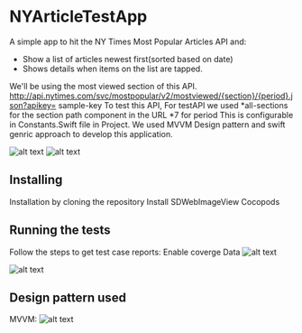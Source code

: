 # NYArticleTestApp
A simple app to hit the NY Times Most Popular Articles API and:
* Show a list of articles newest first(sorted based on date)
* Shows details when items on the list are tapped. 

We'll be using the most viewed section of this API.
http://api.nytimes.com/svc/mostpopular/v2/mostviewed/{section}/{period}.json?apikey= sample-key To test this API, 
For testAPI we used 
*all-sections for the section path component in the URL
*7 for period 
This is configurable in Constants.Swift file in Project. 
We used MVVM Design pattern and swift genric approach to develop this application.


![alt text](https://user-images.githubusercontent.com/15336778/41942524-581bb344-79bd-11e8-9ee3-e189dda31a9e.png)
![alt text](https://user-images.githubusercontent.com/15336778/41942525-585c62cc-79bd-11e8-8858-d20be50b49bc.png)

## Installing

Installation by cloning the repository
Install SDWebImageView Cocopods


## Running the tests

Follow the steps to get test case reports:
Enable coverge Data
![alt text](https://user-images.githubusercontent.com/15336778/41942528-5910661e-79bd-11e8-96fd-1c5f1c37163a.png)


![alt text](https://user-images.githubusercontent.com/15336778/41942526-58980566-79bd-11e8-8ddb-66d18a5658ec.png)




## Design pattern used
MVVM:
![alt text](https://user-images.githubusercontent.com/15336778/41942613-a4008032-79bd-11e8-98b5-a40e7d871203.png)


